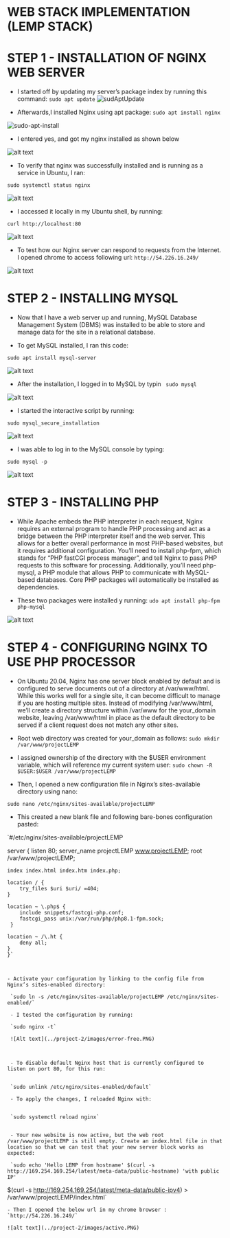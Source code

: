# WEB STACK IMPLEMENTATION (LEMP STACK)

# STEP 1 - INSTALLATION OF NGINX WEB SERVER

- I started off by updating my server’s package index by running this command:
  `sudo apt update`
  ![sudAptUpdate](./images/sudo-apt-update.PNG)

- Afterwards,I installed Nginx using apt package:
  `sudo apt install nginx`

![sudo-apt-install](./images/nginx-install-yes.PNG)

- I entered yes, and got my nginx installed as shown below

![alt text](./images/nginx-install-final.PNG)

- To verify that nginx was successfully installed and is running as a service in Ubuntu, I ran:

`sudo systemctl status nginx`

![alt text](./images/verify-nginx-install.PNG)

- I accessed it locally in my Ubuntu shell, by running:

`curl http://localhost:80`

![alt text](./images/ubuntu-access.PNG)

- To test how our Nginx server can respond to requests from the Internet. I opened chrome to access following url:
  `http://54.226.16.249/`

![alt text](./images/Chrome-url-access.PNG)

# STEP 2 - INSTALLING MYSQL

- Now that I have a web server up and running, MySQL Database Management System (DBMS) was installed to be able to store and manage data for the site in a relational database.

- To get MySQL installed, I ran this code:

`sudo apt install mysql-server`

![alt text](../project-2/images/mysql-install.PNG)

- After the installation, I logged in to MySQL by typin
  ` sudo mysql`

![alt text](../project-2/images/mysql-logged-in.PNG)

- I started the interactive script by running:

`sudo mysql_secure_installation`

![alt text](../project-2/images/script-interaction.PNG)

- I was able to log in to the MySQL console by typing:

`sudo mysql -p`

![alt text](../project-2/images/final.PNG)


# STEP 3 - INSTALLING PHP

- While Apache embeds the PHP interpreter in each request, Nginx requires an external program to handle PHP processing and act as a bridge between the PHP interpreter itself and the web server. This allows for a better overall performance in most PHP-based websites, but it requires additional configuration. You’ll need to install php-fpm, which stands for “PHP fastCGI process manager”, and tell Nginx to pass PHP requests to this software for processing. Additionally, you’ll need php-mysql, a PHP module that allows PHP to communicate with MySQL-based databases. Core PHP packages will automatically be installed as dependencies.

- These two packages were installed y running:
`udo apt install php-fpm php-mysql`

![alt text](../project-2/images/php-install.PNG)


# STEP 4 - CONFIGURING NGINX TO USE PHP PROCESSOR

- On Ubuntu 20.04, Nginx has one server block enabled by default and is configured to serve documents out of a directory at /var/www/html. While this works well for a single site, it can become difficult to manage if you are hosting multiple sites. Instead of modifying /var/www/html, we’ll create a directory structure within /var/www for the your_domain website, leaving /var/www/html in place as the default directory to be served if a client request does not match any other sites.

- Root web directory  was created for your_domain as follows:
`sudo mkdir /var/www/projectLEMP`

- I assigned ownership of the directory with the $USER environment variable, which will reference my current system user:
`sudo chown -R $USER:$USER /var/www/projectLEMP`


- Then,  I opened a new configuration file in Nginx’s sites-available directory using nano:


`sudo nano /etc/nginx/sites-available/projectLEMP`

- This created a new blank file and  following bare-bones configuration pasted:


`#/etc/nginx/sites-available/projectLEMP

server {
    listen 80;
    server_name projectLEMP www.projectLEMP;
    root /var/www/projectLEMP;

    index index.html index.htm index.php;

    location / {
        try_files $uri $uri/ =404;
    }

    location ~ \.php$ {
        include snippets/fastcgi-php.conf;
        fastcgi_pass unix:/var/run/php/php8.1-fpm.sock;
     }

    location ~ /\.ht {
        deny all;
    }
    }`



    - Activate your configuration by linking to the config file from Nginx’s sites-enabled directory:

     `sudo ln -s /etc/nginx/sites-available/projectLEMP /etc/nginx/sites-enabled/`

     - I tested the configuration by running:

     `sudo nginx -t`

     ![Alt text](../project-2/images/error-free.PNG)



     - To disable default Nginx host that is currently configured to listen on port 80, for this run:


     `sudo unlink /etc/nginx/sites-enabled/default`

     - To apply the changes, I reloaded Nginx with:


     `sudo systemctl reload nginx`


     - Your new website is now active, but the web root /var/www/projectLEMP is still empty. Create an index.html file in that location so that we can test that your new server block works as expected:

     `sudo echo 'Hello LEMP from hostname' $(curl -s http://169.254.169.254/latest/meta-data/public-hostname) 'with public IP'
$(curl -s http://169.254.169.254/latest/meta-data/public-ipv4) > /var/www/projectLEMP/index.html`


    - Then I opened the below url in my chrome browser :
    `http://54.226.16.249/`

    ![alt text](../project-2/images/active.PNG)
     




